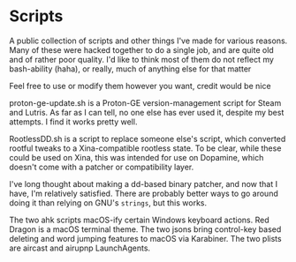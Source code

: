 # Scripts
A public collection of scripts and other things I've made for various reasons. Many of these were hacked together to do a single job, and are quite old and of rather poor quality. I'd like to think most of them do not reflect my bash-ability (haha), or really, much of anything else for that matter

Feel free to use or modify them however you want, credit would be nice

proton-ge-update.sh is a Proton-GE version-management script for Steam and Lutris. As far as I can tell, no one else has ever used it, despite my best attempts. I find it works pretty well.

RootlessDD.sh is a script to replace someone else's script, which converted rootful tweaks to a Xina-compatible rootless state. To be clear, while these could be used on Xina, this was intended for use on Dopamine, which doesn't come with a patcher or compatibility layer.

I've long thought about making a dd-based binary patcher, and now that I have, I'm relatively satisfied. There are probably better ways to go around doing it than relying on GNU's `strings`, but this works.

The two ahk scripts macOS-ify certain Windows keyboard actions. Red Dragon is a macOS terminal theme. The two jsons bring control-key based deleting and word jumping features to macOS via Karabiner. The two plists are aircast and airupnp LaunchAgents.
